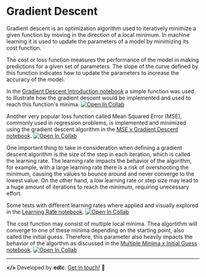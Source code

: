 # Gradient Descent

Gradient descent is an optimization algorithm used to iteratively minimize a given function by moving in the direction of a local minimum. In machine learning it is used to update the parameters of a model by minimizing its cost function.

The cost or loss function measures the performance of the model in making predictions for a given set of parameters. The slope of the curve defined by this function indicates how to update the parameters to increase the accuracy of the model.

In the [Gradient Descent Introduction notebook](https://github.com/playeredlc/DataScience-Learnings/blob/master/Gradient-Descent/gradient_descent_intro.ipynb) a simple function was used to illustrate how the gradient descent would be implemented and used to reach this function's minima. [![Open In Collab](https://colab.research.google.com/assets/colab-badge.svg)](https://colab.research.google.com/github/playeredlc/DataScience-Learnings/blob/master/Gradient-Descent/gradient_descent_intro.ipynb)

Another very popular loss function called Mean Squared Error (MSE), commonly used in regression problems, is implemented and minimized using the gradient descent algorithm in the [MSE x Gradient Descent notebook](https://github.com/playeredlc/DataScience-Learnings/blob/master/Gradient-Descent/mse_as_cost_function.ipynb). [![Open In Collab](https://colab.research.google.com/assets/colab-badge.svg)](https://colab.research.google.com/github/playeredlc/DataScience-Learnings/blob/master/Gradient-Descent/mse_as_cost_function.ipynb)

One important thing to take in consideration when defining a gradient descent algorithm is the size of the step in each iteration, which is called the learning rate. The learning rate impacts the behavior of the algorithm, for example, with a large learning rate there is a risk of overshooting the minimum, causing the values to bounce around and never converge to the lowest value. On the other hand, a low learning rate or step size may lead to a huge amount of iterations to reach the minimum, requiring unecessary effort.
	
Some tests with different learning rates where applied and visually explored in the [Learning Rate notebook](https://github.com/playeredlc/DataScience-Learnings/blob/master/Gradient-Descent/gd_learning_rate.ipynb). [![Open In Collab](https://colab.research.google.com/assets/colab-badge.svg)](https://colab.research.google.com/github/playeredlc/DataScience-Learnings/blob/master/Gradient-Descent/gd_learning_rate.ipynb)

The cost function may consist of multiple local minima. Thea algortithm will converge to one of these minima depending on the starting point, also called the initial guess. Therefore, this parameter also heavily impacts the behavior of the algorthm as discussed in the [Multiple Minima x Initial Guess notebook](https://github.com/playeredlc/DataScience-Learnings/blob/master/Gradient-Descent/gd_multiple_minima_vs_initial_guess.ipynb). [![Open In Collab](https://colab.research.google.com/assets/colab-badge.svg)](https://colab.research.google.com/github/playeredlc/DataScience-Learnings/blob/master/Gradient-Descent/gd_multiple_minima_vs_initial_guess.ipynb)

---

<strong><i> </> </i></strong> Developed by <strong>edlc</strong>. [Get in touch!](https://github.com/playeredlc) :metal:

